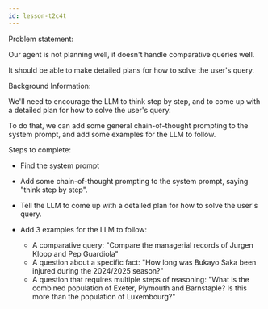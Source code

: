 ```yaml
---
id: lesson-t2c4t
---
```


Problem statement:

Our agent is not planning well, it doesn't handle comparative queries well.

It should be able to make detailed plans for how to solve the user's query.

Background Information:

We'll need to encourage the LLM to think step by step, and to come up with a detailed plan for how to solve the user's query.

To do that, we can add some general chain-of-thought prompting to the system prompt, and add some examples for the LLM to follow.

Steps to complete:

- Find the system prompt

- Add some chain-of-thought prompting to the system prompt, saying "think step by step".

- Tell the LLM to come up with a detailed plan for how to solve the user's query.

- Add 3 examples for the LLM to follow:

  - A comparative query: "Compare the managerial records of Jurgen Klopp and Pep Guardiola"
  - A question about a specific fact: "How long was Bukayo Saka been injured during the 2024/2025 season?"
  - A question that requires multiple steps of reasoning: "What is the combined population of Exeter, Plymouth and Barnstaple? Is this more than the population of Luxembourg?"
